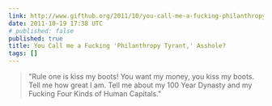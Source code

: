 ```yaml
---
link: http://www.gifthub.org/2011/10/you-call-me-a-fucking-philanthropy-tyrant-asshole-.html
date: 2011-10-19 17:38 UTC
# published: false
published: true
title: You Call me a Fucking 'Philanthropy Tyrant,' Asshole?
tags: []
---
```


> "Rule one is kiss my boots! You want my money, you kiss my boots. Tell me how great I am. Tell me about my 100 Year Dynasty and my Fucking Four Kinds of Human Capitals."
